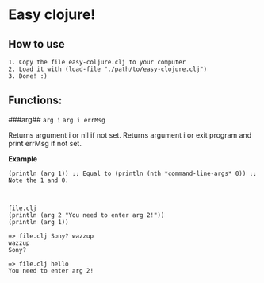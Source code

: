 Easy clojure!
=============

How to use
----------

    1. Copy the file easy-coljure.clj to your computer
    2. Load it with (load-file "./path/to/easy-clojure.clj")
    3. Done! :)

Functions:
----------

###arg##
`arg i`
`arg i errMsg`

Returns argument i or nil if not set.
Returns argument i or exit program and print errMsg if not set.

**Example**

    (println (arg 1)) ;; Equal to (println (nth *command-line-args* 0)) ;; Note the 1 and 0.



    file.clj
    (println (arg 2 "You need to enter arg 2!"))
    (println (arg 1))

    => file.clj Sony? wazzup
    wazzup
    Sony?

    => file.clj hello
    You need to enter arg 2!